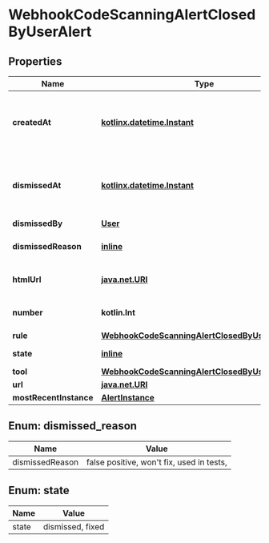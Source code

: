 
# WebhookCodeScanningAlertClosedByUserAlert

## Properties
Name | Type | Description | Notes
------------ | ------------- | ------------- | -------------
**createdAt** | [**kotlinx.datetime.Instant**](kotlinx.datetime.Instant.md) | The time that the alert was created in ISO 8601 format: &#x60;YYYY-MM-DDTHH:MM:SSZ.&#x60; | 
**dismissedAt** | [**kotlinx.datetime.Instant**](kotlinx.datetime.Instant.md) | The time that the alert was dismissed in ISO 8601 format: &#x60;YYYY-MM-DDTHH:MM:SSZ&#x60;. | 
**dismissedBy** | [**User**](User.md) |  | 
**dismissedReason** | [**inline**](#DismissedReason) | The reason for dismissing or closing the alert. | 
**htmlUrl** | [**java.net.URI**](java.net.URI.md) | The GitHub URL of the alert resource. | 
**number** | **kotlin.Int** | The code scanning alert number. | 
**rule** | [**WebhookCodeScanningAlertClosedByUserAlertRule**](WebhookCodeScanningAlertClosedByUserAlertRule.md) |  | 
**state** | [**inline**](#State) | State of a code scanning alert. | 
**tool** | [**WebhookCodeScanningAlertClosedByUserAlertTool**](WebhookCodeScanningAlertClosedByUserAlertTool.md) |  | 
**url** | [**java.net.URI**](java.net.URI.md) |  | 
**mostRecentInstance** | [**AlertInstance**](AlertInstance.md) |  |  [optional]


<a id="DismissedReason"></a>
## Enum: dismissed_reason
Name | Value
---- | -----
dismissedReason | false positive, won&#39;t fix, used in tests, 


<a id="State"></a>
## Enum: state
Name | Value
---- | -----
state | dismissed, fixed



